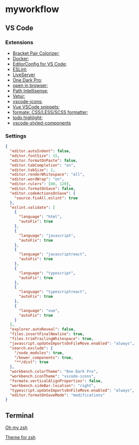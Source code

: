 # myworkflow



## VS Code

### Extensions

- [Bracket Pair Colorizer](https://marketplace.visualstudio.com/items?itemName=CoenraadS.bracket-pair-colorizer);
- [Docker](https://code.visualstudio.com/docs/azure/docker);
- [EditorConfig for VS Code](https://marketplace.visualstudio.com/items?itemName=EditorConfig.EditorConfig);
- [ESLint](https://marketplace.visualstudio.com/items?itemName=dbaeumer.vscode-eslint);
- [LiveServer](https://marketplace.visualstudio.com/items?itemName=ritwickdey.LiveServer)
- [One Dark Pro](https://marketplace.visualstudio.com/items?itemName=zhuangtongfa.Material-theme);
- [open in browser](https://marketplace.visualstudio.com/items?itemName=techer.open-in-browser);
- [Path Intellisense](https://marketplace.visualstudio.com/items?itemName=christian-kohler.path-intellisense);
- [Vetur](https://marketplace.visualstudio.com/items?itemName=octref.vetur);
- [vscode-icons](https://marketplace.visualstudio.com/items?itemName=robertohuertasm.vscode-icons);
- [Vue VSCode snippets](https://marketplace.visualstudio.com/items?itemName=sdras.vue-vscode-snippets);
- [formate: CSS/LESS/SCSS formatter](https://marketplace.visualstudio.com/items?itemName=MikeBovenlander.formate);
- [todo highlight](https://marketplace.visualstudio.com/items?itemName=wayou.vscode-todo-highlight);
- [vscode-styled-components](https://marketplace.visualstudio.com/items?itemName=jpoissonnier.vscode-styled-components)


### Settings

```json
{
  "editor.autoIndent": false,
  "editor.fontSize": 15,
  "editor.formatOnPaste": false,
  "editor.tabCompletion": "on",
  "editor.tabSize": 2,
  "editor.renderWhitespace": "all",
  "editor.wordWrap": "on",
  "editor.rulers": [80, 120],
  "editor.formatOnSave": false,
  "editor.codeActionsOnSave": {
    "source.fixAll.eslint": true
  },
  "eslint.validate": [
    {
      "language": "html",
      "autoFix": true
    },
    {
      "language": "javascript",
      "autoFix": true
    },
    {
      "language": "javascriptreact",
      "autoFix": true
    },
    {
      "language": "typescript",
      "autoFix": true
    },
    {
      "language": "typescriptreact",
      "autoFix": true
    },
    {
      "language": "vue",
      "autoFix": true
    }
  ],
  "explorer.autoReveal": false,
  "files.insertFinalNewline": true,
  "files.trimTrailingWhitespace": true,
  "javascript.updateImportsOnFileMove.enabled": "always",
  "search.exclude": {
    "/node_modules": true,
    "/bower_components": true,
    "**/dist": true
  },
  "workbench.colorTheme": "One Dark Pro",
  "workbench.iconTheme": "vscode-icons",
  "formate.verticalAlignProperties": false,
  "workbench.sideBar.location": "right",
  "typescript.updateImportsOnFileMove.enabled": "always",
  "editor.formatOnSaveMode": "modifications"
}
```
## Terminal

[Oh my zsh](https://github.com/robbyrussell/oh-my-zsh)

[Theme for zsh](https://github.com/denysdovhan/spaceship-zsh-theme)
